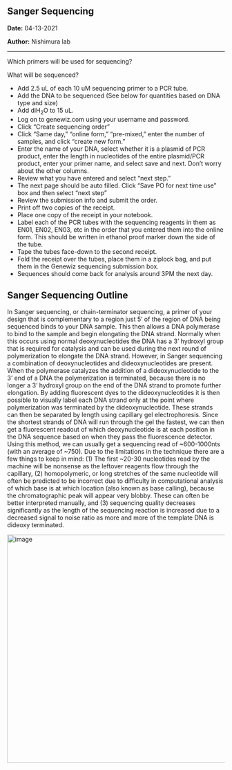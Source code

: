 ﻿## Sanger Sequencing

**Date:** 04-13-2021

**Author:** Nishimura lab

--- 

Which primers will be used for sequencing?

What will be sequenced?

- Add 2.5 uL of each 10 uM sequencing primer to a PCR tube.
- Add the DNA to be sequenced (See below for quantities based on DNA type and size)
- Add diH<sub>2</sub>O to 15 uL.
- Log on to genewiz.com using your username and password.
- Click “Create sequencing order”
- Click “Same day,” “online form,” “pre-mixed,” enter the number of samples, and click “create new form.”
- Enter the name of your DNA, select whether it is a plasmid of PCR product, enter the length in nucleotides of the entire plasmid/PCR product, enter your primer name, and select save and next. Don’t worry about the other columns.
- Review what you have entered and select “next step.”
- The next page should be auto filled. Click “Save PO for next time use” box and then select “next step”
- Review the submission info and submit the order.
- Print off two copies of the receipt.
- Place one copy of the receipt in your notebook.
- Label each of the PCR tubes with the sequencing reagents in them as EN01, EN02, EN03, etc in the order that you entered them into the online form. This should be written in ethanol proof marker down the side of the tube.
- Tape the tubes face-down to the second receipt.
- Fold the receipt over the tubes, place them in a ziplock bag, and put them in the Genewiz sequencing submission box.
- Sequences should come back for analysis around 3PM the next day.

## Sanger Sequencing Outline

In Sanger sequencing, or chain-terminator sequencing, a primer of your design that is complementary to a region just 5’ of the region of DNA being sequenced binds to your DNA sample. This then allows a DNA polymerase to bind to the sample and begin elongating the DNA strand. Normally when this occurs using normal deoxynucleotides the DNA has a 3’ hydroxyl group that is required for catalysis and can be used during the next round of polymerization to elongate the DNA strand. However, in Sanger sequencing a combination of deoxynucleotides and dideoxynucleotides are present. When the polymerase catalyzes the addition of a dideoxynucleotide to the 3’ end of a DNA the polymerization is terminated, because there is no longer a 3’ hydroxyl group on the end of the DNA strand to promote further elongation. By adding fluorescent dyes to the dideoxynucleotides it is then possible to visually label each DNA strand only at the point where polymerization was terminated by the dideoxynucleotide. These strands can then be separated by length using capillary gel electrophoresis. Since the shortest strands of DNA will run through the gel the fastest, we can then get a fluorescent readout of which deoxynucleotide is at each position in the DNA sequence based on when they pass the fluorescence detector. Using this method, we can usually get a sequencing read of ~600-1000nts (with an average of ~750). Due to the limitations in the technique there are a few things to keep in mind: (1) The first ~20-30 nucleotides read by the machine will be nonsense as the leftover reagents flow through the capillary, (2) homopolymeric, or long stretches of the same nucleotide will often be predicted to be incorrect due to difficulty in computational analysis of which base is at which location (also known as base calling), because the chromatographic peak will appear very blobby. These can often be better interpreted manually, and (3) sequencing quality decreases significantly as the length of the sequencing reaction is increased due to a decreased signal to noise ratio as more and more of the template DNA is dideoxy terminated.

<img width="528" alt="image" src="https://github.com/jesshill/Onish_lab/assets/41451575/176febea-9f14-4e46-aced-a40737c0392a">
